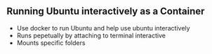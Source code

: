 ## Running Ubuntu interactively as a Container
- Use docker to run Ubuntu and help use ubuntu interactively
- Runs pepetually by attaching to terminal interactive
- Mounts specific folders